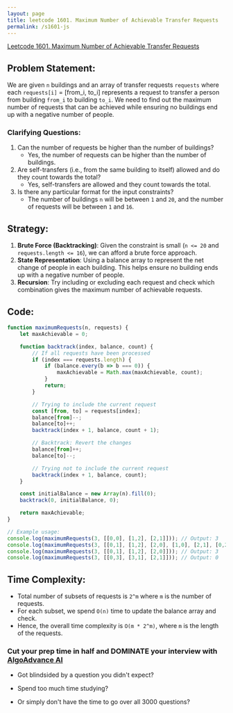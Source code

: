 ```yaml
---
layout: page
title: leetcode 1601. Maximum Number of Achievable Transfer Requests
permalink: /s1601-js
---
```

[Leetcode 1601. Maximum Number of Achievable Transfer Requests](https://algoadvance.github.io/algoadvance/l1601)
## Problem Statement:
We are given `n` buildings and an array of transfer requests `requests` where each `requests[i]` = [from_i, to_i] represents a request to transfer a person from building `from_i` to building `to_i`. We need to find out the maximum number of requests that can be achieved while ensuring no buildings end up with a negative number of people.

### Clarifying Questions:
1. Can the number of requests be higher than the number of buildings?
   - Yes, the number of requests can be higher than the number of buildings.
2. Are self-transfers (i.e., from the same building to itself) allowed and do they count towards the total?
   - Yes, self-transfers are allowed and they count towards the total.
3. Is there any particular format for the input constraints?
   - The number of buildings `n` will be between `1` and `20`, and the number of requests will be between `1` and `16`.

## Strategy:
1. **Brute Force (Backtracking)**: Given the constraint is small (`n <= 20` and `requests.length <= 16`), we can afford a brute force approach.
2. **State Representation**: Using a balance array to represent the net change of people in each building. This helps ensure no building ends up with a negative number of people.
3. **Recursion**: Try including or excluding each request and check which combination gives the maximum number of achievable requests.

## Code:
```javascript
function maximumRequests(n, requests) {
    let maxAchievable = 0;

    function backtrack(index, balance, count) {
        // If all requests have been processed
        if (index === requests.length) {
            if (balance.every(b => b === 0)) {
                maxAchievable = Math.max(maxAchievable, count);
            }
            return;
        }

        // Trying to include the current request
        const [from, to] = requests[index];
        balance[from]--;
        balance[to]++;
        backtrack(index + 1, balance, count + 1);

        // Backtrack: Revert the changes
        balance[from]++;
        balance[to]--;

        // Trying not to include the current request
        backtrack(index + 1, balance, count);
    }

    const initialBalance = new Array(n).fill(0);
    backtrack(0, initialBalance, 0);

    return maxAchievable;
}

// Example usage:
console.log(maximumRequests(3, [[0,0], [1,2], [2,1]])); // Output: 3
console.log(maximumRequests(3, [[0,1], [1,2], [2,0], [1,0], [2,1], [0,2]])); // Output: 6
console.log(maximumRequests(3, [[0,1], [1,2], [2,0]])); // Output: 3
console.log(maximumRequests(3, [[0,3], [3,1], [2,1]])); // Output: 0
```

## Time Complexity:
- Total number of subsets of requests is `2^m` where `m` is the number of requests.
- For each subset, we spend `O(n)` time to update the balance array and check.
- Hence, the overall time complexity is `O(m * 2^m)`, where `m` is the length of the requests.



### Cut your prep time in half and DOMINATE your interview with [AlgoAdvance AI](https://algoAdvance.com)

- Got blindsided by a question you didn't expect?

- Spend too much time studying?

- Or simply don't have the time to go over all 3000 questions?


